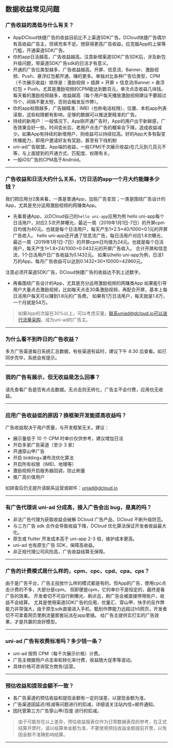 ## 数据收益常见问题

### 广告收益的高低与什么有关？
- AppDCloud快捷广告的收益目前比不上渠道SDK广告。DCloud快捷广告偶尔有高收益广告主，但填充率不足。想获得更高广告收益，应克服App的上架等门槛，开通渠道SDK广告。
- 你的app日活越高，广告收益越高。注意新增渠道SDK广告SDK后，涉及新包升级问题，带渠道SDK广告sdk的日活才有意义。
- 开通的广告位类型越多，广告收益越高。开屏、信息流、Banner、激励视频、Push、悬浮红包都开通，赚的更多。单独对比各种广告位类型，CPM（千次展示收益）排序是：激励视频 > 插屏 > 开屏 > 信息流/Banner > 悬浮红包 > Push。尤其是激励视频的CPM能达到数百元，单次点击收益几块钱。每天看的激励视频越多，收益越高（每个用户每天播放激励视频建议不要超过15个，间隔不要太短，否则会触发反作弊）。
- 你的app权限越多，广告越精准：IMEI（也称电话权限）、位置、本机app列表读取，这些权限都有影响，足够的数据可以推送更精准的广告。
- 持续的新用户：一般情况下，App刚开通广告时，App的用户出于新鲜感，广告效果会好一些。时间变长后，老用户点击广告的概率会下降，造成收益减少。如果App有持续的新增用户，则收益可以持续拉高。好的App大多有裂变传播能力，即用户邀请好友有奖励，甚至有下线机制
- uni-ad广告联盟，App端的收益，一般CPM(千次展示收益)在几元到几百元不等，与上面提到的开通方式、匹配度、权限有关。
- 一般iOS广告的CPM高于Android。

---

### 广告收益和日活大约什么关系，1万日活的app一个月大约能赚多少钱？

我们把应用分2类来看，一类是普通App，加些广告变现；一类是围绕广告设计的App，尤其是充分运用激励视频的网赚类App。

- 先看普通App，以DCloud自己的`hello uni-app`应用为例
hello uni-app每个日活用户，对应2.5次开屏曝光，最近一周（2019年1月1日-7日）的开屏cpm日均值为40元。也就是每个日活用户，每天产生1×2.5×40/1000=0.1元的开屏广告收入。
hello uni-app还开通了信息流广告，每日活用户对应1.8次曝光，最近一周（2019年1月1日-7日）的开屏cpm日均值为24元。也就是每个日活用户，每天产生1×1.8×24/1000=0.0432元的开屏广告收入。
合计开屏和信息流，1个日活用户日广告收益为0.1432元。
如果以hello uni-app为例，日活1万的App，每月广告收益可以达到0.1432×30×10000=42960元。

注意必须开渠道SDK广告，DCloud快捷广告的收益达不到上述数字。

- 再看围绕广告设计的App，尤其是充分运用激励视频的网赚类App
如果能引导用户大量点击激励视频，比如每天点击30条激励视频，再配合开屏，基本上每日活用户每天可以赚到1.8元的广告费。
如果有1万日活用户，每天就是1.8万，一个月就是54万。

> 如果App的次留在30%以上，可以考虑买量。联系uniad@dcloud.io可以进行流量采购，成为uni-ad的广告主。

---

### 为什么看不到昨日的广告收益？

多方广告渠道每日系统汇总数据，有些渠道有延时，建议下午 4:30 后查看。如已同步完毕，系统会有提示。

---

### 我的广告有展示，但无收益是怎么回事？

请先查看广告是否有点击数据。无点击则无转化，广告主不会付费，应用也无收益。


---

### 应用广告收益低的原因？换框架开发能提高收益吗？

广告收益取决于用户质量，与开发框架无关。建议：
- 展示量低于 10 个 CPM 时单价仅供参考，建议增加日活
- 开启多家广告渠道（至少 3 家）
- 开通穿山甲广告
- 开启 bidding+瀑布流优化算法
- 开启所有权限（IMEI、地理等）
- 激励视频开启服务器回调，防止刷量
- 推广高价值用户

如排查后仍无提升请联系运营或邮件：uniad@dcloud.io

---

### 有广告代理说 uni-ad 分成高，接入广告会出 bug，是真的吗？

- 非法广告代理为获取收益会破解 DCloud 广告产品，DCloud 不断升级防范。
- 与三方广告 sdk 合作会导致收益下降，DCloud 优化算法保证开发者收益最大化。
- 原生或 flutter 开发成本高于 uni-app 2-3 倍，维护成本更高。
- uni-ad 也有原生广告 SDK，保障高收益。
- 非正规代理公司风险高，广告收益结算无保障。

---

### 广告的计费模式是什么样的，cpm、cpc、cpd、cpa、cps？

由于是广告平台，广告主投放什么样的模式都是有的。但App的广告，使用cpc点击计费的不多，大部分是cpm。
但即便是cpm，它的单价不是恒定的，最终是看广告的效果。
开发者切不可自行刷曝光、刷点击，刷广告会被直接停用账户，收益不会结算。
尤其是使用渠道SDK广告的应用，优量汇、穿山甲、快手的反作弊能力非常强大，由于原生sdk直接进入手机，甄别作弊能力远超过h5网页，开发者切不可拿着网页里刷流量那套玩法在app里搞。
给广告主提供实打实的广告效果，才是共赢的良好模型。

---

### uni-ad 广告有收费标准吗？多少钱一条？

- uni-ad 按照 CPM（每千次展示价格）计费。
- 广告主根据用户点击率和转化率付费，收益随大促季等波动。
- 具体价格可咨询官方商务/运营。

---

### 预估收益和提现金额不一致？
- 各广告渠道的预估收益和提现金额有一定的误差，以提现金额为准。
- 广告渠道因延迟/核减等问题进行的扣减，详细请关注站内信+邮件通知。
- 因托管第三方广告穿山甲/百度 进行的扣减。
> 由于可能存在以上差异，预估收益报表仅作为日常数据表现的参考，在正式结算开票时，请以结算单金额为准，不要使用预估收益金额提前开票，以免因金额不准确影响结算。

--- 


